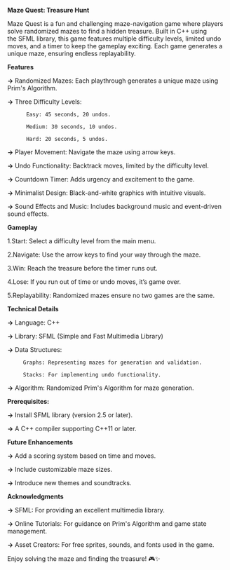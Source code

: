 **Maze Quest: Treasure Hunt**

Maze Quest is a fun and challenging maze-navigation game where players solve randomized mazes to find a hidden treasure. 
Built in C++ using the SFML library, this game features multiple difficulty levels, limited undo moves, and a timer to keep the gameplay exciting. 
Each game generates a unique maze, ensuring endless replayability.

**Features**

**->** Randomized Mazes: Each playthrough generates a unique maze using Prim's Algorithm.

**->** Three Difficulty Levels:

          Easy: 45 seconds, 20 undos.

          Medium: 30 seconds, 10 undos.

          Hard: 20 seconds, 5 undos.

**->** Player Movement: Navigate the maze using arrow keys.

**->** Undo Functionality: Backtrack moves, limited by the difficulty level.

**->** Countdown Timer: Adds urgency and excitement to the game.

**->** Minimalist Design: Black-and-white graphics with intuitive visuals.

**->** Sound Effects and Music: Includes background music and event-driven sound effects.

**Gameplay**

1.Start: Select a difficulty level from the main menu.

2.Navigate: Use the arrow keys to find your way through the maze.

3.Win: Reach the treasure before the timer runs out.

4.Lose: If you run out of time or undo moves, it’s game over.

5.Replayability: Randomized mazes ensure no two games are the same.


**Technical Details**

**->** Language: C++

**->** Library: SFML (Simple and Fast Multimedia Library)

**->** Data Structures:

         Graphs: Representing mazes for generation and validation.
         
         Stacks: For implementing undo functionality.
         
**->** Algorithm: Randomized Prim's Algorithm for maze generation.


**Prerequisites:**

**->** Install SFML library (version 2.5 or later).

**->** A C++ compiler supporting C++11 or later.

**Future Enhancements**

**->** Add a scoring system based on time and moves.

**->** Include customizable maze sizes.

**->** Introduce new themes and soundtracks.


**Acknowledgments**

**->** SFML: For providing an excellent multimedia library.

**->** Online Tutorials: For guidance on Prim's Algorithm and game state management.

**->** Asset Creators: For free sprites, sounds, and fonts used in the game.



Enjoy solving the maze and finding the treasure! 🎮✨
